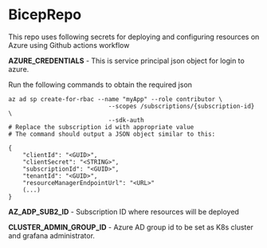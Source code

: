 # BicepRepo
This repo uses following secrets for deploying and configuring resources on Azure using Github actions workflow

**AZURE_CREDENTIALS** - This is service principal json object for login to azure.

Run the following commands to obtain the required json

```
az ad sp create-for-rbac --name "myApp" --role contributor \
                            --scopes /subscriptions/{subscription-id} \
                            --sdk-auth
# Replace the subscription id with appropriate value                           
# The command should output a JSON object similar to this:
 
{
    "clientId": "<GUID>",
    "clientSecret": "<STRING>",
    "subscriptionId": "<GUID>",
    "tenantId": "<GUID>",
    "resourceManagerEndpointUrl": "<URL>"
    (...)
}
```
**AZ_ADP_SUB2_ID** - Subscription ID where resources will be deployed

**CLUSTER_ADMIN_GROUP_ID** - Azure AD group id to be set as K8s cluster and grafana administrator.
